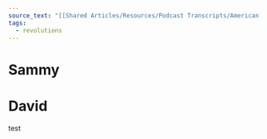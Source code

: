 ```yaml
---
source_text: "[[Shared Articles/Resources/Podcast Transcripts/American Revolution - Mike Duncan|American Revolution - Mike Duncan]]"
tags:
  - revolutions
---
```

# Sammy



# David

test